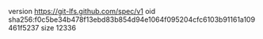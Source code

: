 version https://git-lfs.github.com/spec/v1
oid sha256:f0c5be34b478f13ebd83b854d94e1064f095204cfc6103b91161a109461f5237
size 12336
